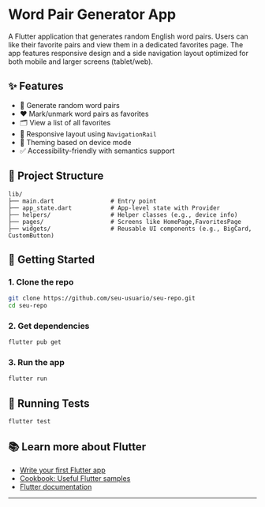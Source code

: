 # Word Pair Generator App

A Flutter application that generates random English word pairs. Users can like their favorite pairs and view them in a dedicated favorites page. The app features responsive design and a side navigation layout optimized for both mobile and larger screens (tablet/web).

## ✨ Features

- 🔀 Generate random word pairs
- ❤️ Mark/unmark word pairs as favorites
- 🗂 View a list of all favorites
- 📱 Responsive layout using `NavigationRail`
- 🎨 Theming based on device mode
- ✅ Accessibility-friendly with semantics support

## 📂 Project Structure

```
lib/
├── main.dart                # Entry point
├── app_state.dart           # App-level state with Provider
├── helpers/                 # Helper classes (e.g., device info)
├── pages/                   # Screens like HomePage,FavoritesPage
├── widgets/                 # Reusable UI components (e.g., BigCard, CustomButton)
```

## 🚀 Getting Started

### 1. Clone the repo

```bash
git clone https://github.com/seu-usuario/seu-repo.git
cd seu-repo
```

### 2. Get dependencies

```bash
flutter pub get
```

### 3. Run the app

```bash
flutter run
```

## 🧪 Running Tests

```bash
flutter test
```

## 📚 Learn more about Flutter

- [Write your first Flutter app](https://docs.flutter.dev/get-started/codelab)
- [Cookbook: Useful Flutter samples](https://docs.flutter.dev/cookbook)
- [Flutter documentation](https://docs.flutter.dev/)

---
